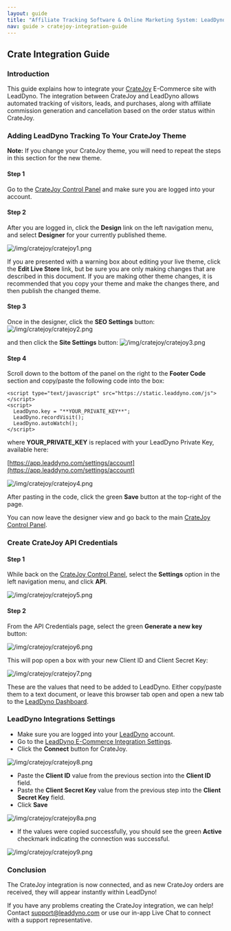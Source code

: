 ```yaml
---
layout: guide
title: "Affiliate Tracking Software & Online Marketing System: LeadDyno"
nav: guide > cratejoy-integration-guide
---
```


## Crate Integration Guide

### Introduction


This guide explains how to integrate your [CrateJoy](http://www.cratejoy.com) E-Commerce site with LeadDyno.  The integration between
CrateJoy and LeadDyno allows automated tracking of visitors, leads, and purchases, along with affiliate
commission generation and cancellation based on the order status within CrateJoy.


### Adding LeadDyno Tracking To Your CrateJoy Theme

<p class="alert alert-info">
  <strong>Note:</strong> If you change your CrateJoy theme, you will need to repeat the steps in this section for the new theme.
</p>

#### Step 1
Go to the [CrateJoy Control Panel](http://my.cratejoy.com) and make sure you are logged into your account.

#### Step 2
After you are logged in, click the **Design** link on the left navigation menu, and select **Designer** for your
currently published theme.

![/img/cratejoy/cratejoy1.png](img/cratejoy/cratejoy1.png)

If you are presented with a warning box about editing your live theme, click the **Edit Live Store** link, but be 
sure you are only making changes that are described in this document. If you are making other theme changes, it is
recommended that you copy your theme and make the changes there, and then publish the changed theme.

#### Step 3

Once in the designer, click the **SEO Settings** button:
![/img/cratejoy/cratejoy2.png](img/cratejoy/cratejoy2.png)

and then click the **Site Settings** button:
![/img/cratejoy/cratejoy3.png](img/cratejoy/cratejoy3.png)


#### Step 4

Scroll down to the bottom of the panel on the right to the **Footer Code** section and copy/paste the following
code into the box:
 
```
<script type="text/javascript" src="https://static.leaddyno.com/js"></script>
<script>
  LeadDyno.key = "**YOUR_PRIVATE_KEY**";
  LeadDyno.recordVisit();
  LeadDyno.autoWatch();
</script>
```

where **YOUR_PRIVATE_KEY** is replaced with your LeadDyno Private Key, available here:

 [https://app.leaddyno.com/settings/account](https://app.leaddyno.com/settings/account)

![/img/cratejoy/cratejoy4.png](img/cratejoy/cratejoy4.png)

After pasting in the code, click the green **Save** button at the top-right of the page.

You can now leave the designer view and go back to the main [CrateJoy Control Panel](http://my.cratejoy.com).

### Create CrateJoy API Credentials 

#### Step 1

While back on the [CrateJoy Control Panel](http://my.cratejoy.com), select the **Settings** option in the left
navigation menu, and click **API**.

![/img/cratejoy/cratejoy5.png](img/cratejoy/cratejoy5.png)


#### Step 2

From the API Credentials page, select the green **Generate a new key** button:

![/img/cratejoy/cratejoy6.png](img/cratejoy/cratejoy6.png)

This will pop open a box with your new Client ID and Client Secret Key:

![/img/cratejoy/cratejoy7.png](img/cratejoy/cratejoy7.png)

These are the values that need to be added to LeadDyno. Either copy/paste them to a text document, or leave this
browser tab open and open a new tab to the [LeadDyno Dashboard](https://app.leaddyno.com).


### LeadDyno Integrations Settings

* Make sure you are logged into your [LeadDyno](https://app.leaddyno.com) account.
* Go to the [LeadDyno E-Commerce Integration Settings](https://app.leaddyno.com/integrations/e-commerce).
* Click the **Connect** button for CrateJoy. 

![/img/cratejoy/cratejoy8.png](img/cratejoy/cratejoy8.png)
 
* Paste the **Client ID** value from the previous section into the **Client ID** field.
* Paste the **Client Secret Key** value from the previous step into the **Client Secret Key** field.
* Click **Save**

![/img/cratejoy/cratejoy8a.png](img/cratejoy/cratejoy8a.png)

* If the values were copied successfully, you should see the green **Active** checkmark indicating the connection was successful. 

![/img/cratejoy/cratejoy9.png](img/cratejoy/cratejoy9.png)


### Conclusion

The CrateJoy integration is now connected, and as new CrateJoy orders are received, they will appear instantly within
LeadDyno!

If you have any problems creating the CrateJoy integration, we can help! Contact <a href="mailto:support@leaddyno.com">support@leaddyno.com</a>
or use our in-app Live Chat to connect with a support representative.
